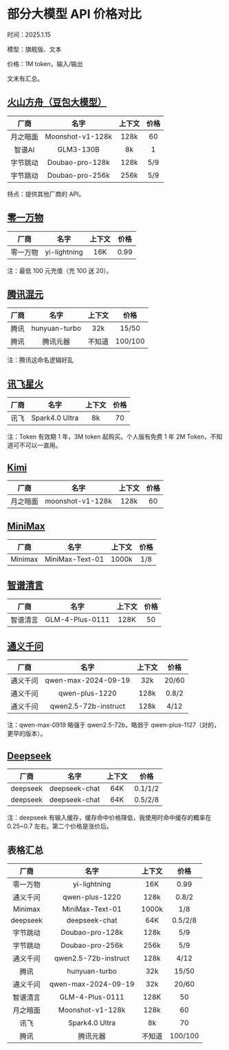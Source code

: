 # 部分大模型 API 价格对比

时间：2025.1.15

模型：旗舰版、文本

价格：1M token，输入/输出

文末有汇总。

## [火山方舟（豆包大模型）](https://www.volcengine.com/product/doubao)

|厂商|名字|上下文|价格|
|:-:|:-:|:-:|:-:|
|月之暗面|Moonshot-v1-128k|128k|60|
|智谱AI|GLM3-130B|8k|1|
|字节跳动|Doubao-pro-128k|128k|5/9|
|字节跳动|Doubao-pro-256k|256k|5/9|

特点：提供其他厂商的 API。

## [零一万物](https://lingyiwanwu.com)

|厂商|名字|上下文|价格|
|:-:|:-:|:-:|:-:|
|零一万物|yi-lightning|16K|0.99|

注：最低 100 元充值（充 100 送 20）。

## [腾讯混元](https://cloud.tencent.com/product/hunyuan)

|厂商|名字|上下文|价格|
|:-:|:-:|:-:|:-:|
|腾讯|hunyuan-turbo|32k|15/50|
|腾讯|腾讯元器|不知道|100/100|

注：腾讯这命名逻辑好乱

## [讯飞星火](https://xinghuo.xfyun.cn/spark)

|厂商|名字|上下文|价格|
|:-:|:-:|:-:|:-:|
|讯飞|Spark4.0 Ultra|8k|70|

注：Token 有效期 1 年，3M token 起购买。个人版有免费 1 年 2M Token，不知道可不可以一直用。

## [Kimi](https://platform.moonshot.cn/docs/intro)

|厂商|名字|上下文|价格|
|:-:|:-:|:-:|:-:|
|月之暗面|moonshot-v1-128k|128k|60|

## [MiniMax](https://www.minimaxi.com/)

|厂商|名字|上下文|价格|
|:-:|:-:|:-:|:-:|
|Minimax|MiniMax-Text-01|1000k|1/8|

## [智谱清言](https://open.bigmodel.cn/)

|厂商|名字|上下文|价格|
|:-:|:-:|:-:|:-:|
|智谱清言|GLM-4-Plus-0111|128K|50|

## [通义千问](https://www.aliyun.com/product/bailian)

|厂商|名字|上下文|价格|
|:-:|:-:|:-:|:-:|
|通义千问|qwen-max-2024-09-19|32k|20/60|
|通义千问|qwen-plus-1220|128k|0.8/2|
|通义千问|qwen2.5-72b-instruct|128k|4/12|

注：qwen-max-0919 略强于 qwen2.5-72b，略弱于 qwen-plus-1127（对的，更早的版本）。

## [Deepseek](https://www.deepseek.com/usage)

|厂商|名字|上下文|价格|
|:-:|:-:|:-:|:-:|
|deepseek|deepseek-chat|64K|0.1/1/2|
|deepseek|deepseek-chat|64K|0.5/2/8|

注：deepseek 有输入缓存，缓存命中价格降低，我使用时命中缓存的概率在 0.25~0.7 左右。第二个价格是涨价后。

## 表格汇总

|厂商|名字|上下文|价格|
|:-:|:-:|:-:|:-:|
|零一万物|yi-lightning|16K|0.99|
|通义千问|qwen-plus-1220|128k|0.8/2|
|Minimax|MiniMax-Text-01|1000k|1/8|
|deepseek|deepseek-chat|64K|0.5/2/8|
|字节跳动|Doubao-pro-128k|128k|5/9|
|字节跳动|Doubao-pro-256k|256k|5/9|
|通义千问|qwen2.5-72b-instruct|128k|4/12|
|腾讯|hunyuan-turbo|32k|15/50|
|通义千问|qwen-max-2024-09-19|32k|20/60|
|智谱清言|GLM-4-Plus-0111|128K|50|
|月之暗面|Moonshot-v1-128k|128k|60|
|讯飞|Spark4.0 Ultra|8k|70|
|腾讯|腾讯元器|不知道|100/100|
